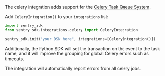 The celery integration adds support for the [Celery Task Queue System](http://www.celeryproject.org/).

Add `CeleryIntegration()` to your `integrations` list:

```python
import sentry_sdk
from sentry_sdk.integrations.celery import CeleryIntegration

sentry_sdk.init("your DSN here", integrations=[CeleryIntegration()])
```

Additionally, the Python SDK will set the transaction on the event to the task name, and it will improve the grouping for global Celery errors such as timeouts.

The integration will automatically report errors from all celery jobs.
